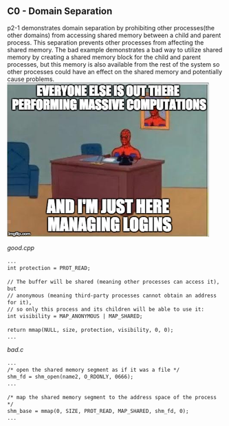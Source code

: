 ## C0 - Domain Separation
p2-1 demonstrates domain separation by prohibiting other processes(the other domains) from accessing shared memory between a child and parent process. This separation prevents other processes from affecting the shared memory. The bad example demonstrates a bad way to utilize shared memory by creating a shared memory block for the child and parent processes, but this memory is also available from the rest of the system so other processes could have an effect on the shared memory and potentially cause problems.
![spidey separation](../memes/domain-seperation.jpg)

*good.cpp*
```
...
int protection = PROT_READ;

// The buffer will be shared (meaning other processes can access it), but
// anonymous (meaning third-party processes cannot obtain an address for it),
// so only this process and its children will be able to use it:
int visibility = MAP_ANONYMOUS | MAP_SHARED;

return mmap(NULL, size, protection, visibility, 0, 0);
...
```

*bad.c*
```
...
/* open the shared memory segment as if it was a file */
shm_fd = shm_open(name2, O_RDONLY, 0666);
...

/* map the shared memory segment to the address space of the process */
shm_base = mmap(0, SIZE, PROT_READ, MAP_SHARED, shm_fd, 0);
...
```
